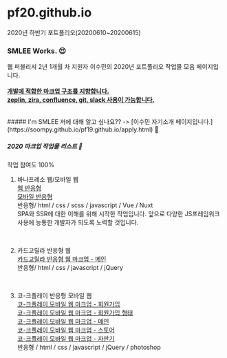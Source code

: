 # pf20.github.io
2020년 하반기 포트폴리오(20200610~20200615)

### SMLEE Works. 😍
웹 퍼블리셔 2년 1개월 차 지원자 이수민의 2020년 포트폴리오 작업물 모음 페이지입니다.
<br><br>
<u><strong>개발에 적합한 마크업 구조를 지향합니다.</strong></u> <br>
<u><strong>zeplin, zira, confluence, git, slack 사용이 가능합니다.</strong></u>

<br>
##### I'm SMLEE
저에 대해 알고 싶나요?? ->
[이수민 자기소개 페이지입니다.](https://soompy.github.io/pf19.github.io/apply.html) 🙂

<br>

##### 2020 마크업 작업물 리스트 💪
작업 참여도 100%
1. 바나프레소 웹/모바일 웹 <br>
[웹 반응형](https://github.com/soompy/banapresso_order_vue.github.io) <br>
[모바일 반응형](https://github.com/soompy/pjt2020_2nd_nuxt.github.io) <br>
반응형/ html / css / scss / javascript / Vue / Nuxt <br>
SPA와 SSR에 대한 이해를 위해 시작한 작업입니다. 앞으로 다양한 JS프레임워크 사용에 능통한 개발자가 되도록 노력할 것입니다. 

<br>

2. 카드고릴라 반응형 웹 <br>
[카드고릴라 반응형 웹 마크업 - 메인](https://soompy.github.io/pf20.github.io/cardgorilla.html)<br>
반응형/ html / css / javascript / jQuery

<br>

3. 코-크플레이 반응형 모바일 웹 <br>
[코-크플레이 모바일 웹 마크업 - 회원가입](https://soompy.github.io/pf20.github.io/coke_join.html)<br>
[코-크플레이 모바일 웹 마크업 - 회원가입 형태](https://soompy.github.io/pf20.github.io/coke_joinform.html)<br>
[코-크플레이 모바일 웹 마크업 - 메인](https://soompy.github.io/pf20.github.io/coke_index.html)<br>
[코-크플레이 모바일 웹 마크업 - 스토어](https://soompy.github.io/pf20.github.io/coke_store.html)<br>
[코-크플레이 모바일 웹 마크업 - 자판기](https://soompy.github.io/pf20.github.io/coke_machine.html)<br>
반응형 / html / css / javascript / jQuery / photoshop
